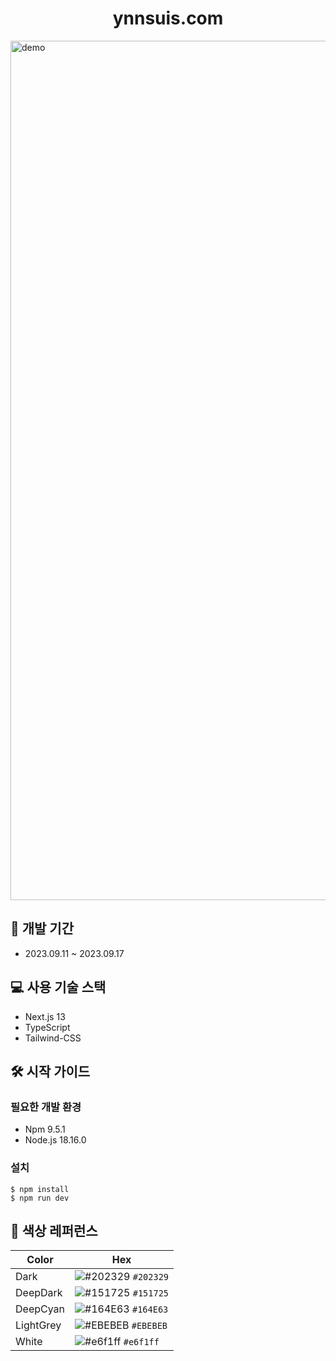 
<h1 align="center">
  ynnsuis.com
</h1>
<img width="1375" alt="demo" src="https://github.com/sossost/portfolio./assets/110542210/537d20c4-f79e-43c7-94c5-e998326bd340">

## 📅 개발 기간

- 2023.09.11 ~ 2023.09.17

## 💻 사용 기술 스택

- Next.js 13
- TypeScript
- Tailwind-CSS

## 🛠 시작 가이드

### 필요한 개발 환경

- Npm 9.5.1
- Node.js 18.16.0

### 설치

```
$ npm install
$ npm run dev
```

## 🎨 색상 레퍼런스

| Color          | Hex                                                                |
| -------------- | ------------------------------------------------------------------ |
| Dark           | ![#202329](https://via.placeholder.com/10/202329?text=+) `#202329` |
| DeepDark       | ![#151725](https://via.placeholder.com/10/151725?text=+) `#151725` |
| DeepCyan       | ![#164E63](https://via.placeholder.com/10/164E63?text=+) `#164E63` |
| LightGrey      | ![#EBEBEB](https://via.placeholder.com/10/EBEBEB?text=+) `#EBEBEB` |
| White          | ![#e6f1ff](https://via.placeholder.com/10/e6f1ff?text=+) `#e6f1ff` |
